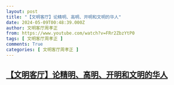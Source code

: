 ```yaml
---
layout: post
title: "【文明客厅】论精明、高明、开明和文明的华人"
date: 2024-05-09T00:48:39.000Z
author: 文明客厅周孝正
from: https://www.youtube.com/watch?v=FRr2ZbzYtP0
tags: [ 文明客厅周孝正 ]
comments: True
categories: [ 文明客厅周孝正 ]
---
```

<!--1715215719000-->
[【文明客厅】论精明、高明、开明和文明的华人](https://www.youtube.com/watch?v=FRr2ZbzYtP0)
------

<div>

</div>
